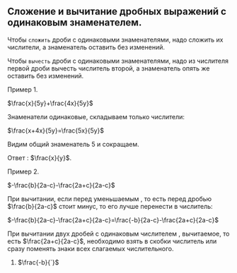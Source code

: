 ## Сложение и вычитание дробных выражений с одинаковым знаменателем.

Чтобы `сложить` дроби с одинаковыми знаменателями, надо сложить их числители, а знаменатель оставить без изменений.

Чтобы `вычесть` дроби с одинаковыми знаменателями, надо из числителя первой дроби вычесть числитель второй, а знаменатель опять же оставить без изменений.


Пример 1.

$\frac{x}{5y}+\frac{4x}{5y}$
 
 Знаменатели одинаковые, складываем только числители:

 $\frac{x+4x}{5y}=\frac{5x}{5y}$

 Видим общий знаменатель 5 и сокращаем. 

 Ответ : $\frac{x}{y}$.

 Пример 2.

 $-\frac{b}{2a-c}-\frac{2a+c}{2a-c}$

 При вычитании, если перед уменьшаемым , то есть перед дробью $\frac{b}{2a-c}$ стоит минус, то его лучше перенести в числитель:

$-\frac{b}{2a-c}-\frac{2a+c}{2a-c}=\frac{-b}{2a-c}-\frac{2a+c}{2a-c}$

При вычитании двух дробей с одинаковым числителем , вычитаемое, то есть $\frac{2a+c}{2a-c}$, необходимо взять в скобки числитель  или сразу поменять знаки всех слагаемых числительного. 

1) $\frac{-b}{`}$

